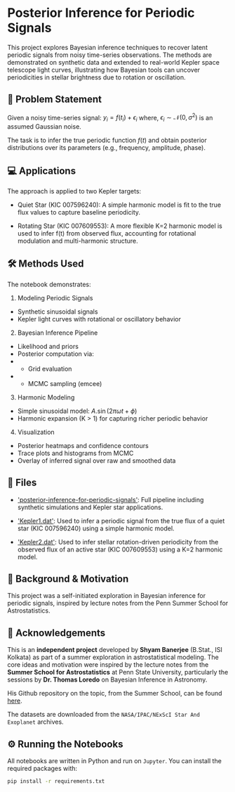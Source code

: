# Posterior Inference for Periodic Signals
This project explores Bayesian inference techniques to recover latent periodic signals from noisy time-series observations. The methods are demonstrated on synthetic data and extended to real-world Kepler space telescope light curves, illustrating how Bayesian tools can uncover periodicities in stellar brightness due to rotation or oscillation.

## 🌟 Problem Statement
Given a noisy time-series signal: $y_i = f(t_i) + \epsilon_i$
where, $\epsilon_i \sim \mathcal{N}(0, \sigma ^2)$ is an assumed Gaussian noise.

The task is to infer the true periodic function $f(t)$ and obtain posterior distributions over its parameters (e.g., frequency, amplitude, phase).

## 💻 Applications
The approach is applied to two Kepler targets:

- Quiet Star (KIC 007596240): A simple harmonic model is fit to the true flux values to capture baseline periodicity.

- Rotating Star (KIC 007609553): A more flexible K=2 harmonic model is used to infer f(t) from observed flux, accounting for rotational modulation and multi-harmonic structure.

## 🛠️ Methods Used
The notebook demonstrates:

1. Modeling Periodic Signals
- Synthetic sinusoidal signals
- Kepler light curves with rotational or oscillatory behavior

2. Bayesian Inference Pipeline
- Likelihood and priors
- Posterior computation via:
- - Grid evaluation
- - MCMC sampling (emcee)

3. Harmonic Modeling
- Simple sinusoidal model: $A.\sin (2 \pi \omega t + \phi)$
- Harmonic expansion (K > 1) for capturing richer periodic behavior

4. Visualization
- Posterior heatmaps and confidence contours
- Trace plots and histograms from MCMC
- Overlay of inferred signal over raw and smoothed data

## 📁 Files
- ['posterior-inference-for-periodic-signals'](notebook/posterior-inference-for-periodic-signals.ipynb): Full pipeline including synthetic simulations and Kepler star applications.

- ['Kepler1.dat'](notebook/datasets/Kepler1.dat):
Used to infer a periodic signal from the true flux of a quiet star (KIC 007596240) using a simple harmonic model.

- ['Kepler2.dat'](notebook/datasets/Kepler2.dat):
Used to infer stellar rotation-driven periodicity from the observed flux of an active star (KIC 007609553) using a K=2 harmonic model.

## 🌌 Background & Motivation
This project was a self-initiated exploration in Bayesian inference for periodic signals, inspired by lecture notes from the Penn Summer School for Astrostatistics.

## 🤝 Acknowledgements

This is an **independent project** developed by **Shyam Banerjee** (B.Stat., ISI Kolkata) as part of a summer exploration in astrostatistical modeling. The core ideas and motivation were inspired by the lecture notes from the **Summer School for Astrostatistics** at Penn State University, particularly the sessions by **Dr. Thomas Loredo** on Bayesian Inference in Astronomy.

His Github repository on the topic, from the Summer School, can be found [here](https://github.com/tloredo/SummerSchool2025-IntroBayes).

The datasets are downloaded from the `NASA/IPAC/NExScI Star And Exoplanet` archives.

## ⚙️ Running the Notebooks

All notebooks are written in Python and run on `Jupyter`. You can install the required packages with:

```bash
pip install -r requirements.txt

